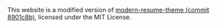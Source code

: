 This website is a modified version of [modern-resume-theme (commit 8901c8b)](https://github.com/sproogen/modern-resume-theme/tree/8901c8bcd4713b5a1fafcf0cccb130b840a8519d), licensed under the MIT License.